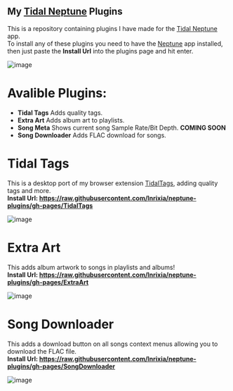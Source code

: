 ## My [Tidal Neptune](https://github.com/uwu/neptune) Plugins

This is a repository containing plugins I have made for the [Tidal Neptune](https://github.com/uwu/neptune) app.  
To install any of these plugins you need to have the [Neptune](https://github.com/uwu/neptune) app installed, then just paste the **Install Url** into the plugins page and hit enter.

![image](https://github.com/Inrixia/neptune-plugins/assets/6373693/a997156c-a281-46ec-992a-397a742dd146)

# Avalible Plugins:

- **Tidal Tags** Adds quality tags.
- **Extra Art** Adds album art to playlists.
- **Song Meta** Shows current song Sample Rate/Bit Depth. **COMING SOON**
- **Song Downloader** Adds FLAC download for songs.

# Tidal Tags

This is a desktop port of my browser extension [TidalTags](https://github.com/Inrixia/TidalTags), adding quality tags and more.  
**Install Url: https://raw.githubusercontent.com/Inrixia/neptune-plugins/gh-pages/TidalTags**

![image](https://github.com/Inrixia/neptune-plugins/assets/6373693/735d0011-1cde-4e79-85ad-f806d3aa68bd)

# Extra Art

This adds album artwork to songs in playlists and albums!  
**Install Url: https://raw.githubusercontent.com/Inrixia/neptune-plugins/gh-pages/ExtraArt**

![image](https://github.com/Inrixia/neptune-plugins/assets/6373693/b6e9b5ce-6925-4cdd-85a1-2fff3c4a041b)

# Song Downloader

This adds a download button on all songs context menus allowing you to download the FLAC file.  
**Install Url: https://raw.githubusercontent.com/Inrixia/neptune-plugins/gh-pages/SongDownloader**

![image](https://github.com/Inrixia/neptune-plugins/assets/6373693/45c643cf-4c97-498b-a495-857b9f427772)
